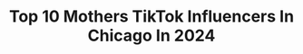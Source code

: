 ---
title: Top 10 Mothers TikTok Influencers In Chicago In 2024
description: >-
  Find top mothers TikTok influencers in Chicago in 2024. Most popular hashtags: #fyp #viral #foryou #chicago.
platform: TikTok
hits: 15
text_top: See the top-rated TikTok profiles on inBeat.
text_bottom: Our platform holds 15 TikTok influencers like this in Chicago, United States for you to connect with.
profiles:
  - username: "corymichaeliscomedy"
    fullname: >-
      Cory Michaelis
    bio: >-
      Comedian 🎤 IG: @corymichaeliscomedy “Bad Teacher” on Dry Bar Sights Set on 99k
    location: "United States"
    followers: 45700
    engagement: 1183
    commentsToLikes: 0.054693
    id: ckbl0mni1xbf10j23xzn52auk
    verified: false
    hashtags: "#duet, #fyp, #dating, #comedy"
  - username: "jaelyacharnez"
    fullname: >-
      Jaelya Charnez🥰🤍!
    bio: >-
      Fb: Jaelya Charnez😻 YoFavvDarkSkinn🥰. Mother of 30,377😝! Chicago📍. 40k😌?
    location: "United States"
    followers: 30500
    engagement: 1889
    commentsToLikes: 0.072571
    id: ckbf0guijm56g0j23gv60bg6i
    verified: false
    hashtags: "#greenscreensticker, #yesterday, #draft, #goodvibesonlayyy"
  - username: "tatted_berto"
    fullname: >-
      👑 Berto 🙏🏼
    bio: >-
      Jesus 🙏🏼 Chicago ❤️ You matter -duet me Cash app: $TattedBerto #talkswithberto
    location: "United States"
    followers: 52800
    engagement: 2186
    commentsToLikes: 0.183844
    id: ckbwc70g30uaj0j23z3irm80v
    verified: false
    hashtags: "#tattedberto, #single, #love, #stitch"
  - username: "madelineandino5"
    fullname: >-
      Mlaya Moves
    bio: >-
      Im 45 a dancer, a Paparazzi Consultant,mother of 4 boys & a wife 2 a woman.
    location: "United States"
    followers: 16400
    engagement: 1462
    commentsToLikes: 0.038708
    id: ckcp1yoo5bfas0j23yswqyg9p
    verified: false
    hashtags: "#fypforyou, #fyp, #foryoupage, #foryourpage"
  - username: "dr.allison.rodgers"
    fullname: >-
      Dr. Allison Rodgers
    bio: >-
      Fertility & Ob/Gyn Doctor TeenTalk Mom Chicago Beat Infertility Podcast
    location: "United States"
    followers: 663700
    engagement: 781
    commentsToLikes: 0.014698
    id: ck8hrjovq939n0j78pw31djgo
    verified: true
    hashtags: "#learnontiktok, #fertility, #worththewait, #tiktokpartner"
  - username: "osoavarice"
    fullname: >-
      Professor 🦉
    bio: >-
      LongLiveBossrell💙 Growth & development 🌏 No 🤡 mfs in classroom Free big 🅰️
    location: "United States"
    followers: 498300
    engagement: 1134
    commentsToLikes: 0.040336
    id: ckb9bzjx5yhp80j23qddb8luz
    verified: false
    hashtags: "#howto, #fyp, #kingvon, #illinois"
  - username: "tylergabrielle22"
    fullname: >-
      Mrs Curious
    bio: >-
      Actor, Mom, Hiker, Animal lover, Runner Venmo @Tyler-Gabrielle22
    location: "United States"
    followers: 43700
    engagement: 765
    commentsToLikes: 0.054195
    id: ckamqn5koi4fc0i78zo7p3y5x
    verified: false
    hashtags: "#fyp, #foryou, #wife, #love"
  - username: "cbssports"
    fullname: >-
      CBS Sports
    bio: >-
      The official TikTok account of CBS Sports
    location: "United States"
    followers: 1700000
    engagement: 1707
    commentsToLikes: 0.008681
    id: ck8qgjfog13m90j78eceugqjt
    verified: true
    hashtags: "#mlbmoments, #baseball, #nfl, #nflmoments"
  - username: "abbyontheblock"
    fullname: >-
      abbyontheblock
    bio: >-
      o no not crying just allergies haha y sup w u venmo: abby-samuelson-0
    location: "United States"
    followers: 37900
    engagement: 824
    commentsToLikes: 0.048840
    id: ckb9syr32qmnv0j23t5xkxpb8
    verified: false
    hashtags: "#millennial, #no, #lol, #funny"
  - username: "gjwuzhere"
    fullname: >-
      GJ 
    bio: >-
      Idk what I’m doing wit my life Insta @ gj.onyeukwu Snap @gjwuzhere in | 19
    location: "United States"
    followers: 33800
    engagement: 1218
    commentsToLikes: 0.015722
    id: ckcjcif5s9ip00j23vlxrkvl4
    verified: false
    hashtags: "#xyzbca, #fyp, #foryou, #bestfriend"
---